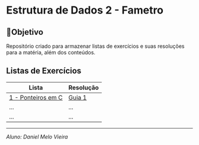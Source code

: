 # Estrutura de Dados 2 - Fametro
## 📍Objetivo
Repositório criado para armazenar listas de exercícios e suas resoluções para a matéria, além dos conteúdos.
## Listas de Exercícios
| Lista  | Resolução |
| ------------- | ------------- |
| [1 - Ponteiros em C](/assets/files/Lista_Exercicio_1_ED2.pdf)  | [Guia 1](/lista_exercicios_1_ponteiros/guia-lista-1.md)|
| ...  | ...  |
| ...  | ...  |

***
_Aluno: Daniel Melo Vieira_